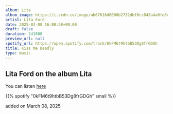 ```yaml
---
album: Lita
album_image: https://i.scdn.co/image/ab67616d0000b2732dbf0cc843a4a0fe8c8f5482
artist: Lita Ford
date: 2025-03-08 16:00:58+00:00
draft: false
duration: 241800
preview_url: null
spotify_url: https://open.spotify.com/track/0kFM6t9htbB53Dg8frGDGh
title: Kiss Me Deadly
type: music
---
```



## Lita Ford on the album Lita

You can listen [here](https://open.spotify.com/track/0kFM6t9htbB53Dg8frGDGh)

{{% spotify "0kFM6t9htbB53Dg8frGDGh" small %}}

added on March 08, 2025